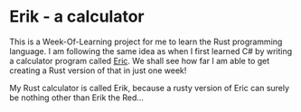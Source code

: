 # Erik - a calculator

This is a Week-Of-Learning project for me to learn the Rust programming language. I am 
following the same idea as when I first learned C# by writing a calculator program called 
[Eric](https://shawnhargreaves.com/eric). We shall see how far I am able to get creating 
a Rust version of that in just one week!

My Rust calculator is called Erik, because a rusty version of Eric can surely be nothing 
other than Erik the Red...
